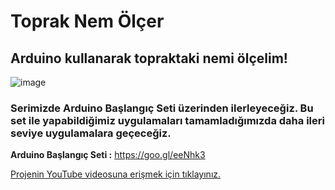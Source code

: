 # Toprak Nem Ölçer #

## Arduino kullanarak topraktaki nemi ölçelim! ##

![image](https://user-images.githubusercontent.com/101178401/180205479-2fcfc5af-9353-4700-8923-90c142f5f5c9.png)


### Serimizde Arduino Başlangıç Seti üzerinden ilerleyeceğiz. Bu set ile yapabildiğimiz uygulamaları tamamladığımızda daha ileri seviye uygulamalara geçeceğiz. ###

**Arduino Başlangıç Seti :** https://goo.gl/eeNhk3

[Projenin YouTube videosuna erişmek için tıklayınız.](https://www.youtube.com/watch?v=817StfP5-Lc)
